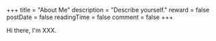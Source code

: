 +++
title = "About Me"
description = "Describe yourself."
reward = false
postDate = false
readingTime = false
comment = false
+++

Hi there, I'm XXX.
